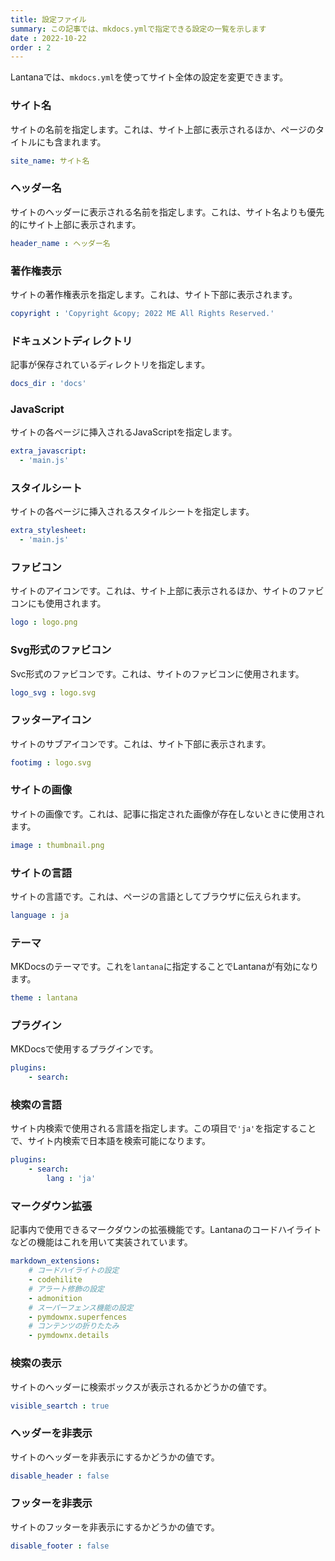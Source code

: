 ```yaml
---
title: 設定ファイル
summary: この記事では、mkdocs.ymlで指定できる設定の一覧を示します
date : 2022-10-22
order : 2
---
```


Lantanaでは、`mkdocs.yml`を使ってサイト全体の設定を変更できます。

### サイト名
サイトの名前を指定します。これは、サイト上部に表示されるほか、ページのタイトルにも含まれます。
```yaml
site_name: サイト名
```

### ヘッダー名
サイトのヘッダーに表示される名前を指定します。これは、サイト名よりも優先的にサイト上部に表示されます。

```yaml
header_name : ヘッダー名
```

### 著作権表示
サイトの著作権表示を指定します。これは、サイト下部に表示されます。
```yaml
copyright : 'Copyright &copy; 2022 ME All Rights Reserved.'
```

### ドキュメントディレクトリ
記事が保存されているディレクトリを指定します。
```yaml
docs_dir : 'docs'
```

### JavaScript
サイトの各ページに挿入されるJavaScriptを指定します。
```yaml
extra_javascript:
  - 'main.js'
```

### スタイルシート
サイトの各ページに挿入されるスタイルシートを指定します。
```yaml
extra_stylesheet:
  - 'main.js'
```

### ファビコン
サイトのアイコンです。これは、サイト上部に表示されるほか、サイトのファビコンにも使用されます。
```yaml
logo : logo.png
```

### Svg形式のファビコン
Svc形式のファビコンです。これは、サイトのファビコンに使用されます。
```yaml
logo_svg : logo.svg
```

### フッターアイコン
サイトのサブアイコンです。これは、サイト下部に表示されます。
```yaml
footimg : logo.svg
```

### サイトの画像
サイトの画像です。これは、記事に指定された画像が存在しないときに使用されます。
```yaml
image : thumbnail.png
```

### サイトの言語
サイトの言語です。これは、ページの言語としてブラウザに伝えられます。
```yaml
language : ja
```

### テーマ
MKDocsのテーマです。これを`lantana`に指定することでLantanaが有効になります。
```yaml
theme : lantana
```

### プラグイン
MKDocsで使用するプラグインです。
```yaml
plugins:
    - search:
```

### 検索の言語
サイト内検索で使用される言語を指定します。この項目で`'ja'`を指定することで、サイト内検索で日本語を検索可能になります。
```yaml
plugins:
    - search:
        lang : 'ja'
```

### マークダウン拡張
記事内で使用できるマークダウンの拡張機能です。Lantanaのコードハイライトなどの機能はこれを用いて実装されています。
```yaml
markdown_extensions:
    # コードハイライトの設定
    - codehilite
    # アラート修飾の設定
    - admonition
    # スーパーフェンス機能の設定
    - pymdownx.superfences
    # コンテンツの折りたたみ
    - pymdownx.details
```

### 検索の表示
サイトのヘッダーに検索ボックスが表示されるかどうかの値です。
```yaml
visible_seartch : true
```

### ヘッダーを非表示
サイトのヘッダーを非表示にするかどうかの値です。
```yaml
disable_header : false
```

### フッターを非表示
サイトのフッターを非表示にするかどうかの値です。
```yaml
disable_footer : false
```
